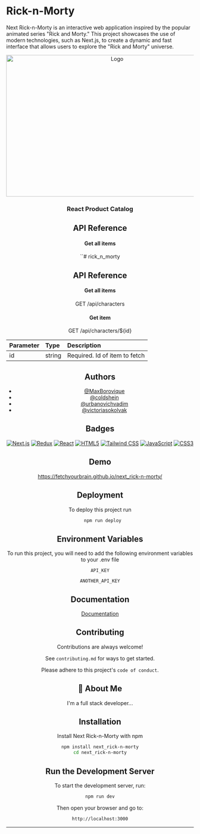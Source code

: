 
# Rick-n-Morty

Next Rick-n-Morty is an interactive web application inspired by the popular animated series "Rick and Morty." This project showcases the use of modern technologies, such as Next.js, to create a dynamic and fast interface that allows users to explore the "Rick and Morty" universe.
<br />
<div align="center">
<a href="№">
<img src="(https://drive.google.com/file/d/1BUY-_GdSDIMANNDmAScg1CEJaoaAi_gy/view?usp=sharing)" alt="Logo" width="580" height="380">
</a>

<h3 align="center">React Product Catalog</h3>


## API Reference

#### Get all items

``# rick_n_morty
## API Reference

#### Get all items

  GET /api/characters

#### Get item

  GET /api/characters/${id}

| Parameter | Type     | Description                       |
| :-------- | :------- | :-------------------------------- |
| id        | string | Required. Id of item to fetch |



## Authors

- [@MaxBorovique](https://github.com/MaxBorovique)
- [@coldshein](https://github.com/coldshein)
- [@urbanovichvadim](https://github.com/vadimurbanovich)
- [@victoriasokolvak](https://github.com/victoriasokolvak)


## Badges

[![Next.js](https://img.shields.io/badge/Next.js-000000?style=flat&logo=next.js&logoColor=white)](https://nextjs.org/)
[![Redux](https://img.shields.io/badge/Redux-764ABC?style=flat&logo=redux&logoColor=white)](https://redux.js.org/)
[![React](https://img.shields.io/badge/React-61DAFB?style=flat&logo=react&logoColor=black)](https://reactjs.org/)
[![HTML5](https://img.shields.io/badge/HTML5-E34F26?style=flat&logo=html5&logoColor=white)](https://developer.mozilla.org/en-US/docs/Web/HTML)
[![Tailwind CSS](https://img.shields.io/badge/Tailwind%20CSS-38B2AC?style=flat&logo=tailwind-css&logoColor=white)](https://tailwindcss.com/)
[![JavaScript](https://img.shields.io/badge/JavaScript-F7DF1E?style=flat&logo=javascript&logoColor=black)](https://www.javascript.com/)
[![CSS3](https://img.shields.io/badge/CSS3-1572B6?style=flat&logo=css3&logoColor=white)](https://www.w3schools.com/css/)



## Demo



https://fetchyourbrain.github.io/next_rick-n-morty/
## Deployment

To deploy this project run

```bash
  npm run deploy
```


## Environment Variables

To run this project, you will need to add the following environment variables to your .env file

`API_KEY`

`ANOTHER_API_KEY`


## Documentation

[Documentation](https://linktodocumentation)


## Contributing

Contributions are always welcome!

See `contributing.md` for ways to get started.

Please adhere to this project's `code of conduct`.


## 🚀 About Me
I'm a full stack developer...


## Installation

Install Next Rick-n-Morty with npm

```bash
npm install next_rick-n-morty
cd next_rick-n-morty
```

## Run the Development Server

To start the development server, run:

```bash
npm run dev
```

Then open your browser and go to:

```bash
http://localhost:3000
```

---
